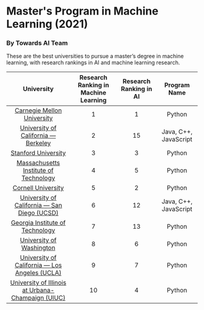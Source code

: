 # Master's Program in Machine Learning (2021)
### By Towards AI Team

These are the best universities to pursue a master’s degree in machine learning, with research rankings in AI and machine learning research.

| University | Research Ranking in Machine Learning | Research Ranking in AI | Program Name |
|:-------------:|:-------------:|:-----:|:------------:|
| [Carnegie Mellon University](#cmu) | 1 | 1 | Python |
| [University of California — Berkeley](#ucb) | 2 | 15 | 	Java, C++, JavaScript |
| [Stanford University](#stanford) | 3 | 3 | Python |
| [Massachusetts Institute of Technology](#mit) | 4 | 5 | Python |
| [Cornell University](#cornell) | 5 | 2 | Python |
| [University of California — San Diego (UCSD)](#ucsd) | 6 | 12 | 	Java, C++, JavaScript |
| [Georgia Institute of Technology](#git) | 7 | 13 | Python |
| [University of Washington](#uw) | 8 | 6 | Python |
| [University of California — Los Angeles (UCLA)](#ucla) | 9 | 7 | Python |
| [University of Illinois at Urbana-Champaign (UIUC)](#uiuc) | 10 | 4 | Python |
